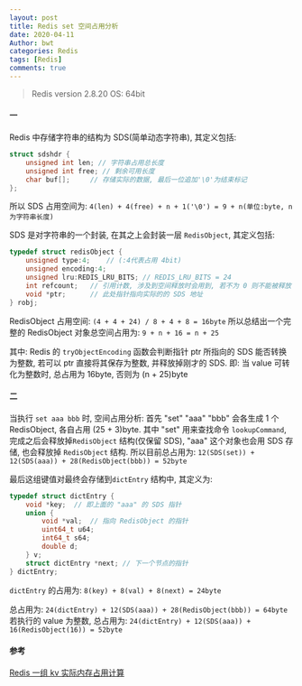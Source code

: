 ```yaml
---
layout: post
title: Redis set 空间占用分析
date: 2020-04-11
Author: bwt
categories: Redis
tags: [Redis]
comments: true
---
```


> Redis version 2.8.20 OS: 64bit

<!--break-->

#### 一
Redis 中存储字符串的结构为 SDS(简单动态字符串), 其定义包括:

```c
struct sdshdr {
    unsigned int len; // 字符串占用总长度
    unsigned int free; // 剩余可用长度
    char buf[];		// 存储实际的数据, 最后一位追加'\0'为结束标记
};
```

所以 SDS 占用空间为: `4(len) + 4(free) + n + 1('\0') = 9 + n(单位:byte, n 为字符串长度)`

SDS 是对字符串的一个封装, 在其之上会封装一层 `RedisObject`, 其定义包括:

```c
typedef struct redisObject {
    unsigned type:4;    // (:4代表占用 4bit)
    unsigned encoding:4;
    unsigned lru:REDIS_LRU_BITS; // REDIS_LRU_BITS = 24
    int refcount;	// 引用计数, 涉及到空间释放时会用到, 若不为 0 则不能被释放
    void *ptr;		// 此处指针指向实际的的 SDS 地址
} robj;
```

RedisObject 占用空间: `(4 + 4 + 24) / 8 + 4 + 8 = 16byte`
所以总结出一个完整的 RedisObject 对象总空间占用为: `9 + n + 16 = n + 25`

其中: Redis 的 `tryObjectEncoding` 函数会判断指针 ptr 所指向的 SDS 能否转换为整数, 若可以 ptr 直接将其保存为整数, 并释放掉刚才的 SDS. 
即: 当 value 可转化为整数时, 总占用为 16byte, 否则为 (n + 25)byte

#### 二
当执行 `set aaa bbb` 时, 空间占用分析:
首先 "set" "aaa" "bbb" 会各生成 1 个 RedisObject, 各自占用 (25 + 3)byte.
其中 "set" 用来查找命令 `lookupCommand`, 完成之后会释放掉`RedisObject` 结构(仅保留 SDS), "aaa" 这个对象也会用 SDS 存储, 也会释放掉 `RedisObject` 结构.
所以目前总占用为: `12(SDS(set)) + 12(SDS(aaa)) + 28(RedisObject(bbb)) = 52byte`

最后这组键值对最终会存储到`dictEntry` 结构中, 其定义为:

```c
typedef struct dictEntry {
    void *key;	// 即上面的 "aaa" 的 SDS 指针
    union {
        void *val;	// 指向 RedisObject 的指针
        uint64_t u64;
        int64_t s64;
        double d;
    } v;
    struct dictEntry *next; // 下一个节点的指针
} dictEntry;
```

`dictEntry` 的占用为: `8(key) + 8(val) + 8(next) = 24byte`

总占用为: `24(dictEntry) + 12(SDS(aaa)) + 28(RedisObject(bbb)) = 64byte`
若执行的 value 为整数, 总占用为: `24(dictEntry) + 12(SDS(aaa)) + 16(RedisObject(16)) = 52byte`

#### 参考

[Redis 一组 kv 实际内存占用计算](https://kernelmaker.github.io/Redis-StringMem)